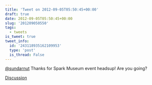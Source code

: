 ```yaml
---
title: 'Tweet on 2012-09-05T05:50:45+00:00'
draft: true
date: 2012-09-05T05:50:45+00:00
slug: '201209050550'
tags:
  - tweets
is_tweet: true
tweet_info:
  id: '243118935162109953'
  type: 'post'
  is_thread: False
---
```




[@sundarnut](https://x.com/sundarnut) Thanks for Spark Museum event headsup! Are you going?

[Discussion](https://x.com/sytelus/status/243118935162109953)
